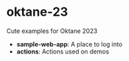 # oktane-23
Cute examples for Oktane 2023


- **sample-web-app**: A place to log into
- **actions**: Actions used on demos